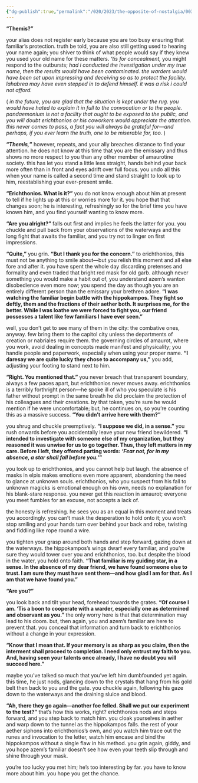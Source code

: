 ```yaml
---
{"dg-publish":true,"permalink":"/020/2023/the-opposite-of-nostalgia/003/","title":"003. erichthonios by the gates of pandaemonium.","noteIcon":"1","created":"2024-09-26T13:45:04.187-07:00","updated":"2024-09-26T15:43:16.032-07:00"}
---
```


**“Themis?”**

your alias does not register early because you are too busy ensuring that familiar’s protection. truth be told, you are also still getting used to hearing your name again; you shiver to think of what people would say if they knew you used your old name for these matters. *‘tis for concealment,* you might respond to the outbursts; *had i conducted the investigation under my true name, then the results would have been contaminated. the warders would have been set upon impressing and deceiving so as to protect the facility. lahabrea may have even stepped in to defend himself. it was a risk i could not afford.*

( *in the future, you are glad that the situation is kept under the rug. you would have hated to explain it in full to the convocation or to the people. pandaemonium is not a facility that ought to be exposed to the public, and you will doubt erichthonios or his coworkers would appreciate the attention. this never comes to pass, a fact you will always be grateful for—and perhaps, if you ever learn the truth, one to be miserable for, too.* )

**“*Themis,*”** however, repeats, and your ally breaches distance to find your attention. he does not know at this time that you are the emissary and thus shows no more respect to you than any other member of amaurotine society. this has let you stand a little less straight, hands behind your back more often than in front and eyes adrift over full focus. you undo all this when your name is called a second time and stand straight to look up to him, reestablishing your ever-present smile.

**“Erichthonios. What is it?”** you do not know enough about him at present to tell if he lights up at this or worries more for it. you hope that that changes soon; he is interesting, refreshingly so for the brief time you have known him, and you find yourself wanting to know more.

**“Are you alright?”** falls out first and implies he feels the latter for you. you chuckle and pull back from your observations of the waterways and the long fight that awaits the familiar, and you try not to linger on first impressions.

**“Quite,”** you grin. **“But I thank you for the concern.”** to erichthonios, this must not be anything to smile about—but you relish this moment and all else fore and after it. you have spent the whole day discarding pretenses and formality and even traded that bright red mask for old garb. although never something you would make a habit out of, you understand azem’s wanton disobedience even more now; you spend the day as though you are an entirely different person than the emissary your brethren adore. **“I was watching the familiar begin battle with the hippokampos. They fight so deftly, them and the fractions of their aether both. It surprises me, for the better. While I was loathe we were forced to fight you, our friend possesses a talent like few familiars I have ever seen.”**

well, you don’t get to see many of them in the city: the combative ones, anyway. few bring them to the capitol city unless the departments of creation or nabriales require them. the governing circles of amaurot, where you work, avoid dealing in concepts made manifest and physicality; you handle people and paperwork, especially when using your proper name. **“I daresay we are quite lucky they chose to accompany us,”** you add, adjusting your footing to stand next to him.

**“Right. You mentioned that.”** you never breach that transparent boundary, always a few paces apart, but erichthonios never moves away. erichthonios is a terribly forthright person—he spoke ill of who you speculate is his father without prompt in the same breath he did proclaim the protection of his colleagues and their creations. by that token, you’re sure he would mention if he were uncomfortable; but, he continues on, so you’re counting this as a massive success. **“You didn’t arrive here with them?”**

you shrug and chuckle preemptively. **“I suppose we did, in a sense.”** you rush onwards before you accidentally leave your new friend bewildered. **“I intended to investigate with someone else of my organization, but they reasoned it was unwise for us to go together. Thus, they left matters in my care. Before I left, they offered parting words: *‘Fear not, for in my absence, a star shall fall before you.’*”**

you look up to erichthonios, and you cannot help but laugh. the absence of masks in elpis makes emotions even more apparent, abandoning the need to glance at unknown souls. erichthonios, who you suspect from his fall to unknown magicks is emotional enough on his own, needs no explanation for his blank-stare response. you never get this reaction in amaurot; everyone you meet fumbles for an excuse, not accepts a lack of.

the honesty is refreshing. he sees you as an equal in this moment and treats you accordingly. you can’t mask the desperation to hold onto it; you won’t stop smiling and your hands turn over behind your back and robe, twisting and fiddling like rope round a wire.

you tighten your grasp around both hands and step forward, gazing down at the waterways. the hippokampos’s wings dwarf every familiar, and you’re sure they would tower over you and erichthonios, too. but despite the blood in the water, you hold onto faith. **“That familiar is my guiding star, in a sense. In the absence of my dear friend, we have found someone else to trust. I am sure they must have sent them—and how glad I am for that. As I am that we have found you.”**

**“Are you?”**

you look back and tilt your head, forehead towards the grates. **“Of course I am. ‘Tis a boon to cooperate with a warder, especially one as determined and observant as you.”** the only worry here is that that determination may lead to his doom. but, then again, you and azem’s familiar are here to prevent that. you conceal that information and turn back to erichthonios without a change in your expression.

**“Know that I mean that. If your memory is as sharp as you claim, then the interment shall proceed to completion. I need only entrust my faith to you. And, having seen your talents once already, I have no doubt you will succeed here.”**

maybe you’ve talked so much that you’ve left him dumbfounded yet again. this time, he just nods, glancing down to the crystals that hang from his gold belt then back to you and the gate. you chuckle again, following his gaze down to the waterways and the draining sluice and blood.

**“Ah, there they go again—another foe felled. Shall we put our experiment to the test?”** that’s how this works, right? erichthonios nods and steps forward, and you step back to match him. you cloak yourselves in aether and warp down to the tunnel as the hippokampos falls. the rest of your aether siphons into erichthonios’s own, and you watch him trace out the runes and invocation to the letter, watch him encase and bind the hippokampos without a single flaw in his method. you grin again, giddy, and you hope azem’s familiar doesn’t see how even your teeth slip through and shine through your mask.

you’re too lucky you met him; he’s too interesting by far. you have to know more about him. you hope you get the chance.